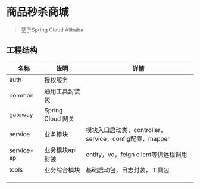 # 商品秒杀商城
> 基于Spring Cloud Alibaba
## 工程结构

| 名称        | 说明              | 详情                                                    |
| ----------- | ----------------- | ------------------------------------------------------- |
| auth        | 授权服务          |                                                         |
| common      | 通用工具封装包    |                                                         |
| gateway     | Spring Cloud 网关 |                                                         |
| service     | 业务模块          | 模块入口启动类，controller，service，config配置，mapper |
| service-api | 业务模块api封装   | entity，vo，feign client等供远程调用                    |
| tools       | 业务综合模块      | 基础启动包，日志封装，工具包                            |
|             |                   |                                                         |
|             |                   |                                                         |
|             |                   |                                                         |

